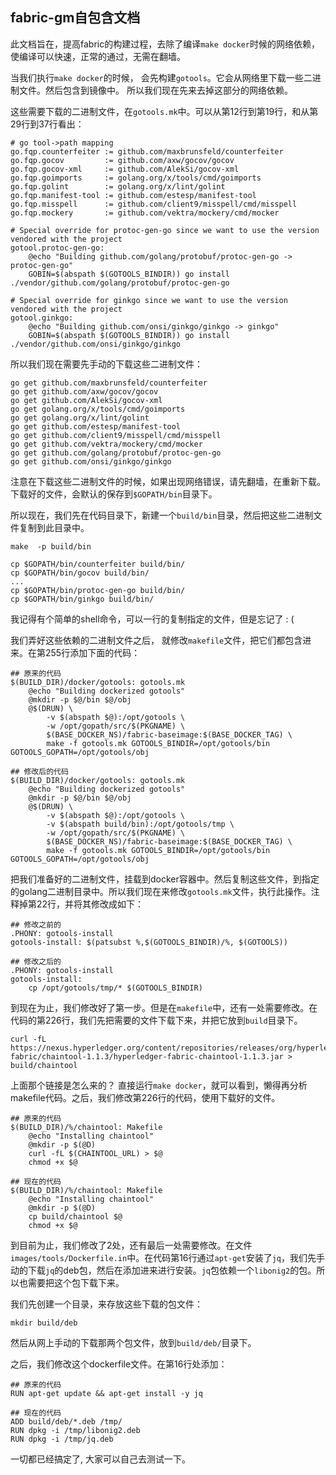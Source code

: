 ## fabric-gm自包含文档

此文档旨在，提高fabric的构建过程，去除了编译`make docker`时候的网络依赖，使编译可以快速，正常的通过，无需在翻墙。

当我们执行`make docker`的时候， 会先构建`gotools`。它会从网络里下载一些二进制文件。然后包含到镜像中。 所以我们现在先来去掉这部分的网络依赖。

这些需要下载的二进制文件，在`gotools.mk`中。可以从第12行到第19行，和从第29行到37行看出：

```shell
# go tool->path mapping
go.fqp.counterfeiter := github.com/maxbrunsfeld/counterfeiter
go.fqp.gocov         := github.com/axw/gocov/gocov
go.fqp.gocov-xml     := github.com/AlekSi/gocov-xml
go.fqp.goimports     := golang.org/x/tools/cmd/goimports
go.fqp.golint        := golang.org/x/lint/golint
go.fqp.manifest-tool := github.com/estesp/manifest-tool
go.fqp.misspell      := github.com/client9/misspell/cmd/misspell
go.fqp.mockery       := github.com/vektra/mockery/cmd/mocker

# Special override for protoc-gen-go since we want to use the version vendored with the project
gotool.protoc-gen-go:
	@echo "Building github.com/golang/protobuf/protoc-gen-go -> protoc-gen-go"
	GOBIN=$(abspath $(GOTOOLS_BINDIR)) go install ./vendor/github.com/golang/protobuf/protoc-gen-go

# Special override for ginkgo since we want to use the version vendored with the project
gotool.ginkgo:
	@echo "Building github.com/onsi/ginkgo/ginkgo -> ginkgo"
	GOBIN=$(abspath $(GOTOOLS_BINDIR)) go install ./vendor/github.com/onsi/ginkgo/ginkgo

```

所以我们现在需要先手动的下载这些二进制文件：

```shell
go get github.com/maxbrunsfeld/counterfeiter
go get github.com/axw/gocov/gocov
go get github.com/AlekSi/gocov-xml
go get golang.org/x/tools/cmd/goimports
go get golang.org/x/lint/golint
go get github.com/estesp/manifest-tool
go get github.com/client9/misspell/cmd/misspell
go get github.com/vektra/mockery/cmd/mocker
go get github.com/golang/protobuf/protoc-gen-go
go get github.com/onsi/ginkgo/ginkgo
```

注意在下载这些二进制文件的时候，如果出现网络错误，请先翻墙，在重新下载。下载好的文件，会默认的保存到`$GOPATH/bin`目录下。

所以现在，我们先在代码目录下，新建一个`build/bin`目录，然后把这些二进制文件复制到此目录中。

```shell
make  -p build/bin

cp $GOPATH/bin/counterfeiter build/bin/
cp $GOPATH/bin/gocov build/bin/
...
cp $GOPATH/bin/protoc-gen-go build/bin/
cp $GOPATH/bin/ginkgo build/bin/
```

我记得有个简单的shell命令，可以一行的复制指定的文件，但是忘记了 : (

我们弄好这些依赖的二进制文件之后， 就修改`makefile`文件，把它们都包含进来。在第255行添加下面的代码：

```shell
## 原来的代码
$(BUILD_DIR)/docker/gotools: gotools.mk
	@echo "Building dockerized gotools"
	@mkdir -p $@/bin $@/obj
	@$(DRUN) \
		-v $(abspath $@):/opt/gotools \
		-w /opt/gopath/src/$(PKGNAME) \
		$(BASE_DOCKER_NS)/fabric-baseimage:$(BASE_DOCKER_TAG) \
		make -f gotools.mk GOTOOLS_BINDIR=/opt/gotools/bin GOTOOLS_GOPATH=/opt/gotools/obj

## 修改后的代码
$(BUILD_DIR)/docker/gotools: gotools.mk
	@echo "Building dockerized gotools"
	@mkdir -p $@/bin $@/obj
	@$(DRUN) \
		-v $(abspath $@):/opt/gotools \
		-v $(abspath build/bin):/opt/gotools/tmp \
		-w /opt/gopath/src/$(PKGNAME) \
		$(BASE_DOCKER_NS)/fabric-baseimage:$(BASE_DOCKER_TAG) \
		make -f gotools.mk GOTOOLS_BINDIR=/opt/gotools/bin GOTOOLS_GOPATH=/opt/gotools/obj
```

把我们准备好的二进制文件，挂载到docker容器中。然后复制这些文件，到指定的golang二进制目录中。所以我们现在来修改`gotools.mk`文件，执行此操作。注释掉第22行，并将其修改成如下：

```shell
## 修改之前的
.PHONY: gotools-install
gotools-install: $(patsubst %,$(GOTOOLS_BINDIR)/%, $(GOTOOLS))

## 修改之后的
.PHONY: gotools-install
gotools-install: 
	cp /opt/gotools/tmp/* $(GOTOOLS_BINDIR)

```

到现在为止，我们修改好了第一步。但是在`makefile`中，还有一处需要修改。在代码的第226行，我们先把需要的文件下载下来，并把它放到`build`目录下。

```shell
curl -fL https://nexus.hyperledger.org/content/repositories/releases/org/hyperledger/fabric/hyperledger-fabric/chaintool-1.1.3/hyperledger-fabric-chaintool-1.1.3.jar > build/chaintool
```

上面那个链接是怎么来的？ 直接运行`make docker`，就可以看到，懒得再分析makefile代码。之后，我们修改第226行的代码，使用下载好的文件。

```shell
## 原来的代码
$(BUILD_DIR)/%/chaintool: Makefile
	@echo "Installing chaintool"
	@mkdir -p $(@D)
	curl -fL $(CHAINTOOL_URL) > $@
	chmod +x $@

## 现在的代码
$(BUILD_DIR)/%/chaintool: Makefile
	@echo "Installing chaintool"
	@mkdir -p $(@D)
	cp build/chaintool $@
	chmod +x $@
```

到目前为止，我们修改了2处，还有最后一处需要修改。在文件`images/tools/Dockerfile.in`中。在代码第16行通过`apt-get`安装了`jq`，我们先手动的下载`jq`的deb包，然后在添加进来进行安装。`jq`包依赖一个`libonig2`的包。所以也需要把这个包下载下来。

我们先创建一个目录，来存放这些下载的包文件：

```shell
mkdir build/deb
```

然后从网上手动的下载那两个包文件，放到`build/deb/`目录下。

之后，我们修改这个dockerfile文件。在第16行处添加：

```shell
## 原来的代码
RUN apt-get update && apt-get install -y jq

## 现在的代码
ADD build/deb/*.deb /tmp/
RUN dpkg -i /tmp/libonig2.deb
RUN dpkg -i /tmp/jq.deb
```

一切都已经搞定了, 大家可以自己去测试一下。

